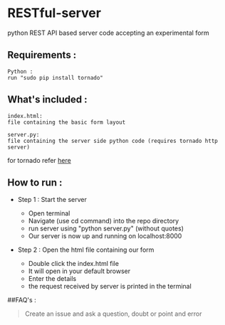 RESTful-server
==============

python REST API based server code accepting an experimental form


## Requirements :  
	Python :  
	run "sudo pip install tornado"
  
## What's included :

 	index.html:
 	file containing the basic form layout  
  
	server.py:
	file containing the server side python code (requires tornado http server)
for tornado refer [here](http://www.tornadoweb.org)


## How to run :

  * Step 1 : Start the server  
    * Open terminal  
    * Navigate (use cd command) into the repo directory
    * run server using "python server.py" (without quotes)  
    * Our server is now up and running on localhost:8000  
  
  * Step 2 : Open the html file containing our form
    * Double click the index.html file
    * It will open in your default browser
    * Enter the details
    * the request received by server is printed in the terminal
    
##FAQ's :
>Create an issue and ask a question, doubt or point and error
